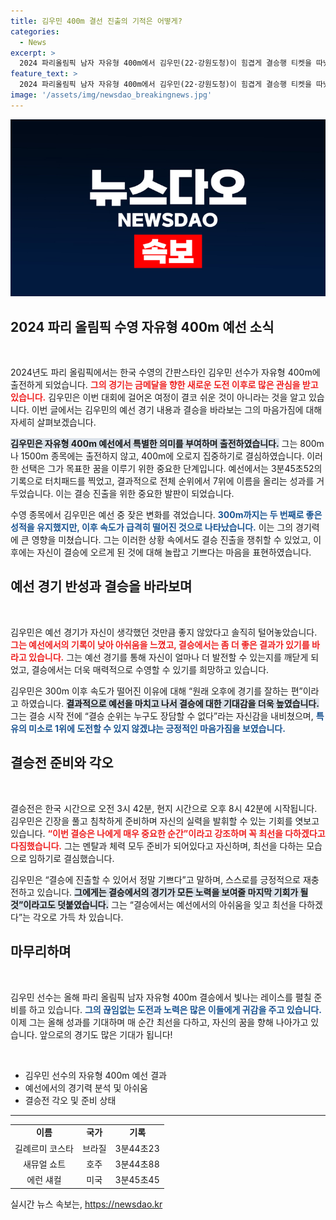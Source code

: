 ```yaml
---
title: 김우민 400m 결선 진출의 기적은 어떻게?
categories:
  - News
excerpt: >
  2024 파리올림픽 남자 자유형 400m에서 김우민(22·강원도청)이 힘겹게 결승행 티켓을 따냈지만, 본인을 놀라게 할 만큼 저조한 기록을 기록했다. 결승에서의 반전을 기대하며, 김우민은 자신감을 잃지 않았다.
feature_text: >
  2024 파리올림픽 남자 자유형 400m에서 김우민(22·강원도청)이 힘겹게 결승행 티켓을 따냈지만, 본인을 놀라게 할 만큼 저조한 기록을 기록했다. 결승에서의 반전을 기대하며, 김우민은 자신감을 잃지 않았다.
image: '/assets/img/newsdao_breakingnews.jpg'
---
```


<p><img src="/assets/img/newsdao_breakingnews.jpg" alt="flaretime 속보" /></p>

<h2 data-ke-size="size26">2024 파리 올림픽 수영 자유형 400m 예선 소식</h2>

<p data-ke-size="size16">&nbsp;</p>

<p>2024년도 파리 올림픽에서는 한국 수영의 간판스타인 김우민 선수가 자유형 400m에 출전하게 되었습니다. <b><span style="color: #ee2323;">그의 경기는 금메달을 향한 새로운 도전 이후로 많은 관심을 받고 있습니다.</span></b> 김우민은 이번 대회에 걸어온 여정이 결코 쉬운 것이 아니라는 것을 알고 있습니다. 이번 글에서는 김우민의 예선 경기 내용과 결승을 바라보는 그의 마음가짐에 대해 자세히 살펴보겠습니다.</p>

<p><b><span style="background-color: #21538527;">김우민은 자유형 400m 예선에서 특별한 의미를 부여하며 출전하였습니다.</span></b> 그는 800m나 1500m 종목에는 출전하지 않고, 400m에 오로지 집중하기로 결심하였습니다. 이러한 선택은 그가 목표한 꿈을 이루기 위한 중요한 단계입니다. 예선에서는 3분45초52의 기록으로 터치패드를 찍었고, 결과적으로 전체 순위에서 7위에 이름을 올리는 성과를 거두었습니다. 이는 결승 진출을 위한 중요한 발판이 되었습니다.</p>

<p>수영 종목에서 김우민은 예선 중 잦은 변화를 겪었습니다. <b><span style="color: #1a5490;">300m까지는 두 번째로 좋은 성적을 유지했지만, 이후 속도가 급격히 떨어진 것으로 나타났습니다.</span></b> 이는 그의 경기력에 큰 영향을 미쳤습니다. 그는 이러한 상황 속에서도 결승 진출을 쟁취할 수 있었고, 이후에는 자신이 결승에 오르게 된 것에 대해 놀랍고 기쁘다는 마음을 표현하였습니다.</p>

<h2 data-ke-size="size26">예선 경기 반성과 결승을 바라보며</h2>

<p data-ke-size="size16">&nbsp;</p>

<p>김우민은 예선 경기가 자신이 생각했던 것만큼 좋지 않았다고 솔직히 털어놓았습니다. <b><span style="color: #ee2323;">그는 예선에서의 기록이 낮아 아쉬움을 느꼈고, 결승에서는 좀 더 좋은 결과가 있기를 바라고 있습니다.</span></b> 그는 예선 경기를 통해 자신이 얼마나 더 발전할 수 있는지를 깨닫게 되었고, 결승에서는 더욱 매력적으로 수영할 수 있기를 희망하고 있습니다.</p>

<p>김우민은 300m 이후 속도가 떨어진 이유에 대해 “원래 오후에 경기를 잘하는 편”이라고 하였습니다. <b><span style="background-color: #21538527;">결과적으로 예선을 마치고 나서 결승에 대한 기대감을 더욱 높였습니다.</span></b> 그는 결승 시작 전에 “결승 순위는 누구도 장담할 수 없다”라는 자신감을 내비쳤으며, <b><span style="color: #1a5490;">특유의 미소로 1위에 도전할 수 있지 않겠냐는 긍정적인 마음가짐을 보였습니다.</span></b></p>

<h2 data-ke-size="size26">결승전 준비와 각오</h2>

<p data-ke-size="size16">&nbsp;</p>

<p>결승전은 한국 시간으로 오전 3시 42분, 현지 시간으로 오후 8시 42분에 시작됩니다. 김우민은 긴장을 풀고 침착하게 준비하며 자신의 실력을 발휘할 수 있는 기회를 엿보고 있습니다. <b><span style="color: #ee2323;">“이번 결승은 나에게 매우 중요한 순간”이라고 강조하며 꼭 최선을 다하겠다고 다짐했습니다.</span></b> 그는 멘탈과 체력 모두 준비가 되어있다고 자신하며, 최선을 다하는 모습으로 임하기로 결심했습니다.</p>

<p>김우민은 “결승에 진출할 수 있어서 정말 기쁘다”고 말하며, 스스로를 긍정적으로 재충전하고 있습니다. <b><span style="background-color: #21538527;">그에게는 결승에서의 경기가 모든 노력을 보여줄 마지막 기회가 될 것”이라고도 덧붙였습니다.</span></b> 그는 “결승에서는 예선에서의 아쉬움을 잊고 최선을 다하겠다”는 각오로 가득 차 있습니다.</p>

<h2 data-ke-size="size26">마무리하며</h2>

<p data-ke-size="size16">&nbsp;</p>

<p>김우민 선수는 올해 파리 올림픽 남자 자유형 400m 결승에서 빛나는 레이스를 펼칠 준비를 하고 있습니다. <b><span style="color: #1a5490;">그의 끊임없는 도전과 노력은 많은 이들에게 귀감을 주고 있습니다.</span></b> 이제 그는 올해 성과를 기대하며 매 순간 최선을 다하고, 자신의 꿈을 향해 나아가고 있습니다. 앞으로의 경기도 많은 기대가 됩니다!</p>

<p data-ke-size="size16">&nbsp;</p>

<ul>
    <li>김우민 선수의 자유형 400m 예선 결과</li>
    <li>예선에서의 경기력 분석 및 아쉬움</li>
    <li>결승전 각오 및 준비 상태</li>
</ul>

<hr>

<table>
    <tr>
        <td style="text-align: center; height: 17px;"><b>이름</b></td>
        <td style="text-align: center; height: 17px;"><b>국가</b></td>
        <td style="text-align: center; height: 17px;"><b>기록</b></td>
    </tr>
    <tr>
        <td style="text-align: center; height: 17px;">길례르미 코스타</td>
        <td style="text-align: center; height: 17px;">브라질</td>
        <td style="text-align: center; height: 17px;">3분44초23</td>
    </tr>
    <tr>
        <td style="text-align: center; height: 17px;">새뮤얼 쇼트</td>
        <td style="text-align: center; height: 17px;">호주</td>
        <td style="text-align: center; height: 17px;">3분44초88</td>
    </tr>
    <tr>
        <td style="text-align: center; height: 17px;">에런 섀컬</td>
        <td style="text-align: center; height: 17px;">미국</td>
        <td style="text-align: center; height: 17px;">3분45초45</td>
    </tr>
</table>
실시간 뉴스 속보는, <a href="https://newsdao.kr" rel="dofollow">https://newsdao.kr</a>



